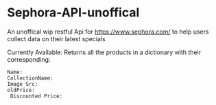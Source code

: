 # Sephora-API-unoffical
An unoffical wip restful Api for https://www.sephora.com/ to help users collect data on their latest specials

Currently Available:
  Returns all the products in a dictionary with their corresponding:
  
    Name:
    CollectionName:
    Image Src:
    oldPrice:
     Discounted Price:
     
